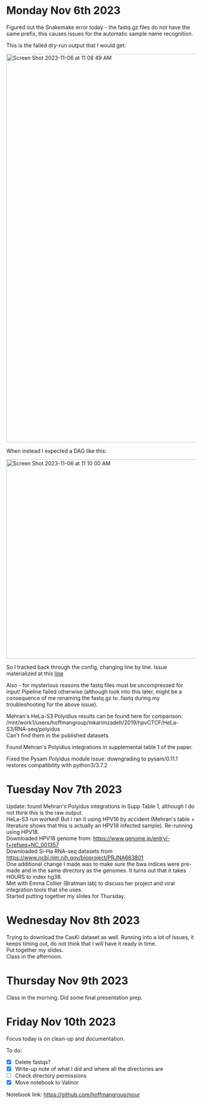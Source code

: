 # Monday Nov 6th 2023  

Figured out the Snakemake error today - the fastq.gz files do not have the same prefix, this causes issues for the automatic sample name recognition.  

This is the failed dry-run output that I would get:  

<img width="1030" alt="Screen Shot 2023-11-06 at 11 08 49 AM" src="https://github.com/hoffmangroup/nour/assets/67124068/81fca4d2-17b3-4b1d-9c25-236300b1b8ee">  

When instead I expected a DAG like this:  


<img width="528" alt="Screen Shot 2023-11-06 at 11 10 00 AM" src="https://github.com/hoffmangroup/nour/assets/67124068/d2d2435d-b280-474a-b79a-d9cd8a85ac65">

So I tracked back through the config, changing line by line. Issue materialized at this [line](https://github.com/aehrc/isling/blob/ee32e24891a99d00af988e24538847a82a74d31c/test/config/test.yml#L7C1-L7C1)  

Also - for mysterious reasons the fastq files must be uncompressed for input! Pipeline failed otherwise (although look into this later, might be a consequence of me renaming the fastq.gz to .fastq during my troubleshooting for the above issue).  

Mehran's HeLa-S3 Polyidius results can be found here for comparison:  /mnt/work1/users/hoffmangroup/mkarimzadeh/2019/hpvCTCF/HeLa-S3/RNA-seq/polyidus  
Can't find them in the published datasets.  

Found Mehran's Polyidius integrations in supplemental table 1 of the paper.  

Fixed the Pysam Polyidus module issue: downgrading to pysam/0.11.1 restores compatibility with python3/3.7.2  

# Tuesday Nov 7th 2023  

Update: found Mehran's Polyidus integrations in Supp Table 1, although I do not think this is the raw output.  
HeLa-S3 run worked! But I ran it using HPV16 by accident (Mehran's table + literature shows that this is actually an HPV18 infected sample). Re-running using HPV18.  
Downloaded HPV18 genome from: https://www.genome.jp/entry/-f+refseq+NC_001357  
Downloaded Si-Ha RNA-seq datasets from https://www.ncbi.nlm.nih.gov/bioproject/PRJNA663801  
One additional change I made was to make sure the bwa indices were pre-made and in the same directory as the genomes. It turns out that it takes HOURS to index hg38.  
Met with Emma Collier (Bratman lab) to discuss her project and viral integration tools that she uses.  
Started putting together my slides for Thursday.  

# Wednesday Nov 8th 2023  

Trying to download the CasKi dataset as well. Running into a lot of issues, it keeps timing out, do not think that I will have it ready in time.  
Put together my slides.  
Class in the afternoon. 

# Thursday Nov 9th 2023  

Class in the morning. 
Did some final presentation prep.  

# Friday Nov 10th 2023  

Focus today is on clean-up and documentation.  

To do: 
- [x] Delete fastqs?
- [x] Write-up note of what I did and where all the directories are  
- [ ] Check directory permissions
- [x] Move notebook to Valinor

Notebook link: https://github.com/hoffmangroup/nour  

